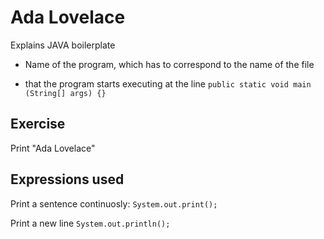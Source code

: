
# Ada Lovelace

Explains JAVA boilerplate

- Name of the program, which has to correspond to the name of the file

- that the program starts executing at the line `public static void main (String[] args) {}`

## Exercise

Print "Ada Lovelace"

## Expressions used

Print a sentence continuosly:
`System.out.print();`

Print a new line
`System.out.println();`
